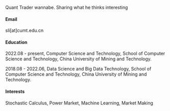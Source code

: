 Quant Trader wannabe. Sharing what he thinks interesting

#### Email
sli[at]cumt.edu.cn

#### Education
2022.08 - present, Computer Science and Technology, School of Computer Science and Technology, China University of Mining and Technology.

2018.08 - 2022.06, Data Science and Big Data Technology, School of Computer Science and Technology, China University of Mining and Technology.

#### Interests
Stochastic Calculus, Power Market, Machine Learning, Market Making